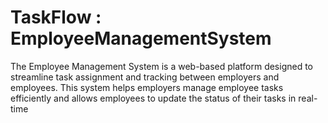 # TaskFlow : EmployeeManagementSystem

The Employee Management System is a web-based platform designed to streamline task assignment and tracking between employers and employees. This system helps employers manage employee tasks efficiently and allows employees to update the status of their tasks in real-time
